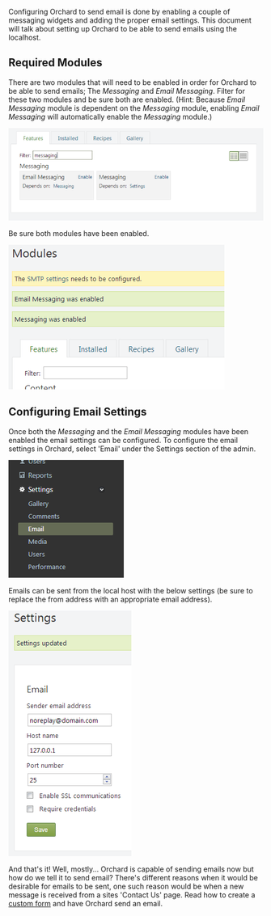 Configuring Orchard to send email is done by enabling a couple of messaging widgets and adding the proper email settings.  This document will talk about setting up Orchard to be able to send emails using the localhost.

## Required Modules ##

There are two modules that will need to be enabled in order for Orchard to be able to send emails; The *Messaging* and *Email Messaging*.  Filter for these two modules and be sure both are enabled. (Hint: Because *Email Messaging* module is dependent on the *Messaging* module, enabling *Email Messaging* will automatically enable the *Messaging* module.)

![Orchard CMS Messaging modules](../Upload/Messaging/Messaging-Modules.PNG)

Be sure both modules have been enabled.

![Orchard CMS Messaging modules enabled](../Upload/Messaging/Messaging-Enabled.PNG)

## Configuring Email Settings ##

Once both the *Messaging* and the *Email Messaging* modules have been enabled the email settings can be configured.  To configure the email settings in Orchard, select 'Email' under the Settings section of the admin.

![Orchard CMS Email Settings Navigation](../Upload/Messaging/Email-Settings.PNG)

Emails can be sent from the local host with the below settings (be sure to replace the from address with an appropriate email address).

![Orchard CMS Messaging modules](../Upload/Messaging/Email-Settings-Updated.PNG)

And that's it!  Well, mostly...  Orchard is capable of sending emails now but how do we tell it to send email?  There's different reasons when it would be desirable for emails to be sent, one such reason would be when a new message is received from a sites 'Contact Us' page.  Read how to create a [custom form](/Creating-Custom-Forms "Custom Forms Module") and have Orchard send an email.

